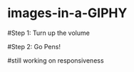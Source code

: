 # images-in-a-GIPHY

#Step 1: Turn up the volume

#Step 2: Go Pens!

#still working on responsiveness